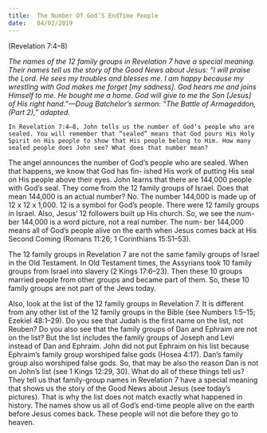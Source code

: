 ```yaml
---
title:  The Number Of God’S End­Time People
date:   04/02/2019
---
```


(Revelation 7:4–8)

_The names of the 12 family groups in Revelation 7 have a special meaning. Their names tell us the story of the Good News about Jesus: “I will praise the Lord. He sees my troubles and blesses me. I am happy because my wrestling with God makes me forget [my sadness]. God hears me and joins Himself to me. He bought me a home. God will give to me the Son [Jesus] of His right hand.”—Doug Batchelor’s sermon: “The Battle of Armageddon, (Part 2),” adapted._

`In Revelation 7:4–8, John tells us the number of God’s people who are sealed. You will remember that “sealed” means that God pours His Holy Spirit on His people to show that His people belong to Him. How many sealed people does John see? What does that number mean?`

The angel announces the number of God’s people who are sealed. When that happens, we know that God has fin- ished His work of putting His seal on His people above their eyes. John learns that there are 144,000 people with God’s seal. They come from the 12 family groups of Israel. Does that mean 144,000 is an actual number? No. The number 144,000 is made up of 12 x 12 x 1,000. 12 is a symbol for God’s people. There were 12 family groups in Israel. Also, Jesus’ 12 followers built up His church. So, we see the num- ber 144,000 is a word picture, not a real number. The num- ber 144,000 means all of God’s people alive on the earth when Jesus comes back at His Second Coming (Romans 11:26; 1 Corinthians 15:51–53).

The 12 family groups in Revelation 7 are not the same family groups of Israel in the Old Testament. In Old Testament times, the Assyrians took 10 family groups from Israel into slavery (2 Kings 17:6–23). Then these 10 groups married people from other groups and became part of them. So, these 10 family groups are not part of the Jews today.

Also, look at the list of the 12 family groups in Revelation 7. It is different from any other list of the 12 family groups in the Bible (see Numbers 1:5–15; Ezekiel 48:1–29). Do you see that Judah is the first name on the list, not Reuben? Do you also see that the family groups of Dan and Ephraim are not on the list? But the list includes the family groups of Joseph and Levi instead of Dan and Ephraim. John did not put Ephraim on his list because Ephraim’s family group worshiped false gods (Hosea 4:17). Dan’s family group also worshiped false gods. So, that may be also the reason Dan is not on John’s list (see 1 Kings 12:29, 30). What do all of these things tell us? They tell us that family-group names in Revelation 7 have a special meaning that shows us the story of the Good News about Jesus (see today’s pictures). That is why the list does not match exactly what happened in history. The names show us all of God’s end-time people alive on the earth before Jesus comes back. These people will not die before they go to heaven.